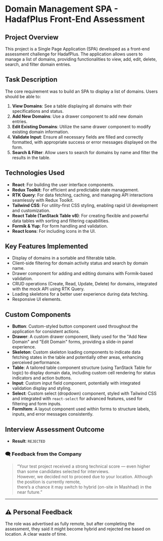# Domain Management SPA - HadafPlus Front-End Assessment

## Project Overview

This project is a Single Page Application (SPA) developed as a front-end assessment challenge for HadafPlus. The application allows users to manage a list of domains, providing functionalities to view, add, edit, delete, search, and filter domain entries.

## Task Description

The core requirement was to build an SPA to display a list of domains. Users should be able to:

1.  **View Domains**: See a table displaying all domains with their specifications and status.
2.  **Add New Domains**: Use a drawer component to add new domain entries.
3.  **Edit Existing Domains**: Utilize the same drawer component to modify existing domain information.
4.  **Validate Input**: Ensure all necessary fields are filled and correctly formatted, with appropriate success or error messages displayed on the form.
5.  **Search & Filter**: Allow users to search for domains by name and filter the results in the table.

## Technologies Used

- **React**: For building the user interface components.
- **Redux Toolkit**: For efficient and predictable state management.
- **RTK Query**: For data fetching, caching, and managing API interactions seamlessly with Redux Toolkit.
- **Tailwind CSS**: For utility-first CSS styling, enabling rapid UI development and customization.
- **React Table (TanStack Table v8)**: For creating flexible and powerful data tables with sorting and filtering capabilities.
- **Formik & Yup**: For form handling and validation.
- **React Icons**: For including icons in the UI.

## Key Features Implemented

- Display of domains in a sortable and filterable table.
- Client-side filtering for domain activity status and search by domain name.
- Drawer component for adding and editing domains with Formik-based validation.
- CRUD operations (Create, Read, Update, Delete) for domains, integrated with the mock API using RTK Query.
- Loading skeletons for a better user experience during data fetching.
- Responsive UI elements.

## Custom Components

- **Button**: Custom-styled button component used throughout the application for consistent actions.
- **Drawer**: A custom drawer component, likely used for the "Add New Domain" and "Edit Domain" forms, providing a slide-in panel experience.
- **Skeleton**: Custom skeleton loading components to indicate data fetching states in the table and potentially other areas, enhancing perceived performance.
- **Table**: A tailored table component structure (using TanStack Table for logic) to display domain data, including custom cell rendering for status indicators and action buttons.
- **Input**: Custom input field component, potentially with integrated validation display and styling.
- **Select**: Custom select (dropdown) component, styled with Tailwind CSS and integrated with `react-select` for advanced features, used for filtering and form inputs.
- **FormItem**: A layout component used within forms to structure labels, inputs, and error messages consistently.

## Interview Assessment Outcome

- **Result**: `REJECTED`

### 🗨️ Feedback from the Company

> “Your test project received a strong technical score — even higher than some candidates selected for interviews.  
> However, we decided not to proceed due to your location. Although the position is currently remote,  
> there’s a chance it may switch to hybrid (on-site in Mashhad) in the near future.”
---
## ⚠️ Personal Feedback

The role was advertised as fully remote, but after completing the assessment, they said it might become hybrid and rejected me based on location. A clear waste of time.
